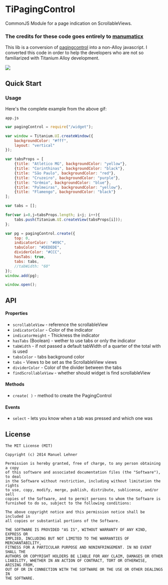 # TiPagingControl

CommonJS Module for a page indication on ScrollableViews.

### The credits for these code goes entirely to [manumaticx](https://github.com/manumaticx)

This lib is a conversion of [pagingcontrol](https://github.com/manumaticx/pagingcontrol) into a non-Alloy javascript. I converted this code in order to help the developers who are not so familiarized with Titanium Alloy development.

![](https://raw.githubusercontent.com/manumaticx/pagingcontrol/master/demo.gif)

## Quick Start

### Usage

Here's the complete example from the above gif:

`app.js`
```javascript
var pagingControl = require("/widget");

var window = Titanium.UI.createWindow({
	backgroundColor: "#fff",
    layout: "vertical"
});

var tabsProps = [
	{title: "Atlético MG", backgroundColor: "yellow"},
	{title: "Corinthinas", backgroundColor: "black"},
	{title: "São Paulo", backgroundColor: "red"}, 
	{title: "Cruzeiro", backgroundColor: "purple"}, 
	{title: "Grêmio", backgroundColor: "blue"}, 
	{title: "Palmeiras", backgroundColor: "yellow"}, 
	{title: "Flamengo", backgroundColor: "black"}
];

var tabs = [];

for(var i=0,j=tabsProps.length; i<j; i++){
	tabs.push(Titanium.UI.createView(tabsProps[i]));
};

var pg = pagingControl.create({
    top: 0,
    indicatorColor: "#09C",
    tabsColor: "#DEDEDE",
    dividerColor: "#CCC",
    hasTabs: true,
    tabs: tabs,
    //tabWidth: "60"
});
window.add(pg);

window.open();
```

## API

#### Properties

* `scrollableView` - reference the scrollableView
* `indicatorColor` - Color of the indicator
* `indicatorHeight` - Thickness the indicator
* `hasTabs` (Boolean) - wether to use tabs or only the indicator
* `tabWidth` - if not passed a default tabWidth of a quarter of the total with is used
* `tabsColor` - tabs background color
* `tabs` - Views to be set as the ScrollableView views
* `dividerColor` - Color of the divider between the tabs
* `findScrollableView` - whether should widget is find scrollableView

#### Methods

* `create( )` - method to create the PagingControl

#### Events

* `select` - lets you know when a tab was pressed and which one was

## License

    The MIT License (MIT)

    Copyright (c) 2014 Manuel Lehner

    Permission is hereby granted, free of charge, to any person obtaining a copy
    of this software and associated documentation files (the "Software"), to deal
    in the Software without restriction, including without limitation the rights
    to use, copy, modify, merge, publish, distribute, sublicense, and/or sell
    copies of the Software, and to permit persons to whom the Software is
    furnished to do so, subject to the following conditions:

    The above copyright notice and this permission notice shall be included in
    all copies or substantial portions of the Software.

    THE SOFTWARE IS PROVIDED "AS IS", WITHOUT WARRANTY OF ANY KIND, EXPRESS OR
    IMPLIED, INCLUDING BUT NOT LIMITED TO THE WARRANTIES OF MERCHANTABILITY,
    FITNESS FOR A PARTICULAR PURPOSE AND NONINFRINGEMENT. IN NO EVENT SHALL THE
    AUTHORS OR COPYRIGHT HOLDERS BE LIABLE FOR ANY CLAIM, DAMAGES OR OTHER
    LIABILITY, WHETHER IN AN ACTION OF CONTRACT, TORT OR OTHERWISE, ARISING FROM,
    OUT OF OR IN CONNECTION WITH THE SOFTWARE OR THE USE OR OTHER DEALINGS IN
    THE SOFTWARE.
